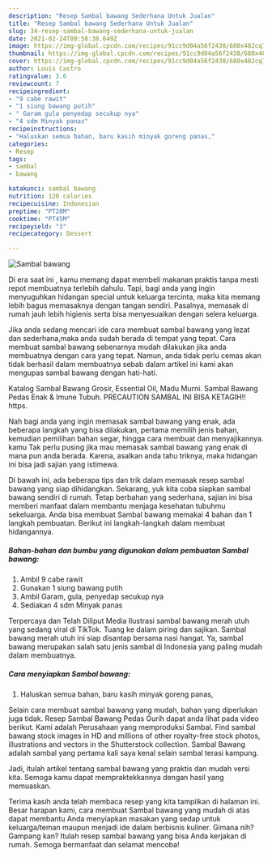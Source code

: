 ```yaml
---
description: "Resep Sambal bawang Sederhana Untuk Jualan"
title: "Resep Sambal bawang Sederhana Untuk Jualan"
slug: 34-resep-sambal-bawang-sederhana-untuk-jualan
date: 2021-02-24T00:58:38.649Z
image: https://img-global.cpcdn.com/recipes/91cc9d04a56f2438/680x482cq70/sambal-bawang-foto-resep-utama.jpg
thumbnail: https://img-global.cpcdn.com/recipes/91cc9d04a56f2438/680x482cq70/sambal-bawang-foto-resep-utama.jpg
cover: https://img-global.cpcdn.com/recipes/91cc9d04a56f2438/680x482cq70/sambal-bawang-foto-resep-utama.jpg
author: Louis Castro
ratingvalue: 3.6
reviewcount: 7
recipeingredient:
- "9 cabe rawit"
- "1 siung bawang putih"
- " Garam gula penyedap secukup nya"
- "4 sdm Minyak panas"
recipeinstructions:
- "Haluskan semua bahan, baru kasih minyak goreng panas,"
categories:
- Resep
tags:
- sambal
- bawang

katakunci: sambal bawang 
nutrition: 120 calories
recipecuisine: Indonesian
preptime: "PT28M"
cooktime: "PT45M"
recipeyield: "3"
recipecategory: Dessert

---
```



![Sambal bawang](https://img-global.cpcdn.com/recipes/91cc9d04a56f2438/680x482cq70/sambal-bawang-foto-resep-utama.jpg)

Di era  saat ini , kamu memang dapat membeli makanan praktis tanpa mesti repot membuatnya terlebih dahulu. Tapi, bagi anda yang ingin menyuguhkan hidangan special untuk keluarga tercinta, maka kita memang lebih bagus memasaknya dengan tangan sendiri. Pasalnya, memasak di rumah jauh lebih higienis serta bisa menyesuaikan dengan selera keluarga.

Jika anda sedang mencari ide cara membuat sambal bawang yang lezat dan sederhana,maka anda sudah berada di tempat yang tepat. Cara membuat sambal bawang  sebenarnya mudah dilakukan jika anda membuatnya dengan cara yang tepat. Namun, anda tidak perlu cemas akan tidak berhasil dalam membuatnya 
sebab dalam artikel ini kami akan mengupas sambal bawang dengan hati-hati.  

Katalog Sambal Bawang Grosir, Essential Oil, Madu Murni. Sambal Bawang Pedas Enak &amp; Imune Tubuh. PRECAUTION SAMBAL INI BISA KETAGIH‼️ https.

Nah bagi anda yang ingin memasak sambal bawang yang enak, ada beberapa langkah yang bisa dilakukan, pertama memilih jenis bahan, kemudian pemilihan bahan segar, hingga cara membuat dan menyajikannya. kamu Tak perlu pusing jika mau memasak sambal bawang yang enak di mana pun anda berada. Karena, asalkan anda  tahu triknya, maka hidangan ini bisa jadi sajian yang istimewa.

Di bawah ini, ada beberapa tips dan trik dalam memasak resep sambal bawang yang siap dihidangkan. Sekarang, yuk kita coba siapkan sambal bawang sendiri di rumah. Tetap berbahan yang sederhana, sajian ini bisa memberi manfaat dalam membantu menjaga kesehatan tubuhmu sekeluarga. Anda bisa membuat Sambal bawang memakai 4 bahan dan 1 langkah pembuatan. Berikut ini langkah-langkah dalam membuat hidangannya.

<!--inarticleads1-->

##### Bahan-bahan dan bumbu yang digunakan dalam pembuatan Sambal bawang:

1. Ambil 9 cabe rawit
1. Gunakan 1 siung bawang putih
1. Ambil  Garam, gula, penyedap secukup nya
1. Sediakan 4 sdm Minyak panas


Terpercaya dan Telah Diliput Media  Ilustrasi sambal bawang merah utuh yang sedang viral di TikTok. Tuang ke dalam piring dan sajikan. Sambal bawang merah utuh ini siap disantap bersama nasi hangat. Ya, sambal bawang merupakan salah satu jenis sambal di Indonesia yang paling mudah dalam membuatnya. 

<!--inarticleads2-->

##### Cara menyiapkan Sambal bawang:

1. Haluskan semua bahan, baru kasih minyak goreng panas,


Selain cara membuat sambal bawang yang mudah, bahan yang diperlukan juga tidak. Resep Sambal Bawang Pedas Gurih dapat anda lihat pada video berikut. Kami adalah Perusahaan yang memproduksi Sambal. Find sambal bawang stock images in HD and millions of other royalty-free stock photos, illustrations and vectors in the Shutterstock collection. Sambal Bawang adalah sambal yang pertama kali saya kenal selain sambal terasi kampung. 

Jadi, itulah artikel tentang  sambal bawang  yang praktis dan mudah versi kita. Semoga kamu dapat mempraktekkannya dengan hasil yang memuaskan. 

Terima kasih anda telah membaca resep yang kita tampilkan di halaman ini. Besar harapan kami, cara membuat  Sambal bawang yang mudah di atas dapat membantu Anda menyiapkan masakan yang sedap untuk keluarga/teman maupun menjadi ide dalam berbisnis kuliner. Gimana nih? Gampang kan? Itulah resep sambal bawang yang bisa Anda kerjakan di rumah. Semoga bermanfaat dan selamat mencoba!


